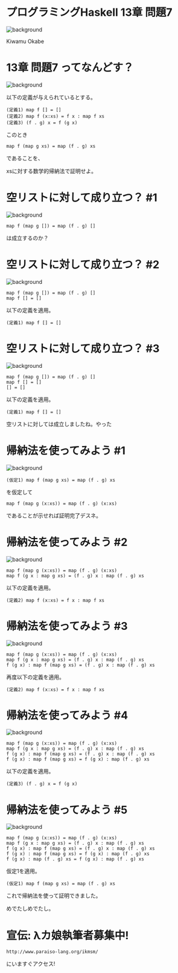 # プログラミングHaskell 13章 問題7
![background](debian.png)

Kiwamu Okabe

# 13章 問題7 ってなんどす？
![background](1.png)

以下の定義が与えられているとする。

~~~
(定義1) map f [] = []
(定義2) map f (x:xs) = f x : map f xs
(定義3) (f . g) x = f (g x)
~~~

このとき

~~~
map f (map g xs) = map (f . g) xs
~~~

であることを、

xsに対する数学的帰納法で証明せよ。

# 空リストに対して成り立つ？ #1
![background](2.png)

~~~
map f (map g []) = map (f . g) []
~~~

は成立するのか？

# 空リストに対して成り立つ？ #2
![background](12.png)

~~~
map f (map g []) = map (f . g) []
map f [] = []
~~~

以下の定義を適用。

~~~
(定義1) map f [] = []
~~~

# 空リストに対して成り立つ？ #3
![background](8.png)

~~~
map f (map g []) = map (f . g) []
map f [] = []
[] = []
~~~

以下の定義を適用。

~~~
(定義1) map f [] = []
~~~

空リストに対しては成立しましたね。やった

# 帰納法を使ってみよう #1
![background](5.png)

~~~
(仮定1) map f (map g xs) = map (f . g) xs
~~~

を仮定して

~~~
map f (map g (x:xs)) = map (f . g) (x:xs)
~~~

であることが示せれば証明完了デスネ。

# 帰納法を使ってみよう #2
![background](9.png)

~~~
map f (map g (x:xs)) = map (f . g) (x:xs)
map f (g x : map g xs) = (f . g) x : map (f . g) xs
~~~

以下の定義を適用。

~~~
(定義2) map f (x:xs) = f x : map f xs
~~~

# 帰納法を使ってみよう #3
![background](6.png)

~~~
map f (map g (x:xs)) = map (f . g) (x:xs)
map f (g x : map g xs) = (f . g) x : map (f . g) xs
f (g x) : map f (map g xs) = (f . g) x : map (f . g) xs
~~~

再度以下の定義を適用。

~~~
(定義2) map f (x:xs) = f x : map f xs
~~~

# 帰納法を使ってみよう #4
![background](4.png)

~~~
map f (map g (x:xs)) = map (f . g) (x:xs)
map f (g x : map g xs) = (f . g) x : map (f . g) xs
f (g x) : map f (map g xs) = (f . g) x : map (f . g) xs
f (g x) : map f (map g xs) = f (g x) : map (f . g) xs
~~~

以下の定義を適用。

~~~
(定義3) (f . g) x = f (g x)
~~~

# 帰納法を使ってみよう #5
![background](7.png)

~~~
map f (map g (x:xs)) = map (f . g) (x:xs)
map f (g x : map g xs) = (f . g) x : map (f . g) xs
f (g x) : map f (map g xs) = (f . g) x : map (f . g) xs
f (g x) : map f (map g xs) = f (g x) : map (f . g) xs
f (g x) : map (f . g) xs = f (g x) : map (f . g) xs
~~~

仮定1を適用。

~~~
(仮定1) map f (map g xs) = map (f . g) xs
~~~

これで帰納法を使って証明できました。

めでたしめでたし。

# 宣伝: λカ娘執筆者募集中!

~~~
http://www.paraiso-lang.org/ikmsm/
~~~

にいますぐアクセス!
